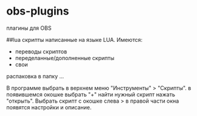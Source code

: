 # obs-plugins
плагины для OBS

##lua 
скрипты написанные на языке LUA.
Имеются:
 * переводы скриптов
 * переделанные/дополненные скрипты
 * свои 

распаковка в папку ...

В программе выбрать в верхнем меню "Инструменты" > "Скрипты".
в появившемся окошке выбрать "+" найти нужный скрипт нажать "открыть".
Выбрать скрипт с окошке слева > в правой части окна появятся настройки и описание.
